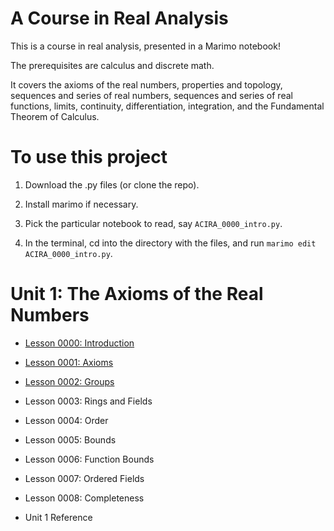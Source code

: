 # A Course in Real Analysis

This is a course in real analysis, presented in a Marimo notebook!

The prerequisites are calculus and discrete math.

It covers the axioms of the real numbers, properties and topology, sequences and series of real numbers, sequences and series of real functions, limits, continuity, differentiation, integration, and the Fundamental Theorem of Calculus.

# To use this project

1. Download the .py files (or clone the repo).

2. Install marimo if necessary.

3. Pick the particular notebook to read, say `ACIRA_0000_intro.py`.

4. In the terminal, cd into the directory with the files, and run `marimo edit ACIRA_0000_intro.py`.

# Unit 1: The Axioms of the Real Numbers

* [Lesson 0000: Introduction](https://marimo.app/gh/axiomtutor/acira/master?entrypoint=ACIRA_0000_intro.py)

* [Lesson 0001: Axioms](https://marimo.app/gh/axiomtutor/acira/master?entrypoint=ACIRA_0001_axioms.py)

* [Lesson 0002: Groups](https://marimo.app/gh/axiomtutor/acira/master?entrypoint=ACIRA_0002_groups.py)

* Lesson 0003: Rings and Fields

* Lesson 0004: Order 

* Lesson 0005: Bounds

* Lesson 0006: Function Bounds

* Lesson 0007: Ordered Fields

* Lesson 0008: Completeness

* Unit 1 Reference
